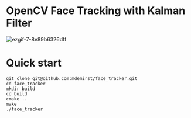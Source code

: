 # OpenCV Face Tracking with Kalman Filter

![ezgif-7-8e89b6326dff](https://user-images.githubusercontent.com/2900508/81972830-0b1ac600-95d8-11ea-8fa0-2789be4bf4e8.gif)

# Quick start
```
git clone git@github.com:mdemirst/face_tracker.git
cd face_tracker
mkdir build
cd build
cmake ..
make
./face_tracker
```
